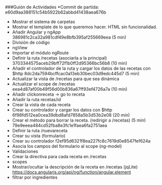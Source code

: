 ###Guión de Actividades
*Commit de partida: e60d9aa388151c54b5922b62abbd41438aea676b
* Mostrar el sistema de carpetas
* Mostrar el template de lo que queremos hacer. HTML sin funcionalidad.
* Añadir Angular y ngApp
386981c2ca32a981cdf49e8bfb395af255669eea (5 min)
* División de código
* ngView
* Importar el módulo ngRoute
* Definir la ruta /recetas (asociarla a la principal)
		3703344575aceb29bff72f1b0ff2d95366bc56b8 (10 min)
* Añadir el controlador de la ruta y cargar los datos de las recetas con $http
		8dc2da7594bcffcac0a13eb30bec03d9edc445d7 (5 min)
* Actualizar la vista de /recetas para que sea dinámica
* Actualizar el scope de /recetas 
		eea4d87af00b49f56d00b836a67ff93ef4726a7a (10 min)
* Añadir clickonreceta -> go to receta
* Añadir la ruta recetas/id
* Crear la vista de cada receta
* Crear su controlador y cargar los datos con $http 
		6f98fd512ea0cea39dbd8afd7858a5b3d53b2e08 (20 min)
* Crear el método para borrar la receta. (redirigir a /recetas) (5 min)
		79e9eeea484cd52fba8e3fc1e1faea6fa2751aea
* Definir la ruta /nuevareceta
* Crear su vista (formulario)
* Crear su controlador
		f2ef95d6321f8ea227fc8c7619d0e8547fef624a
* Asocia los campos del formulario al scope (ng-model)
* Validaciones
* Crear la directiva para cada receta en /recetas
* scopes
* Mostrar/ocultar la descripción de la receta en /recetas (jqLite)   https://docs.angularjs.org/api/ng/function/angular.element
* filtrar por ingredientes
